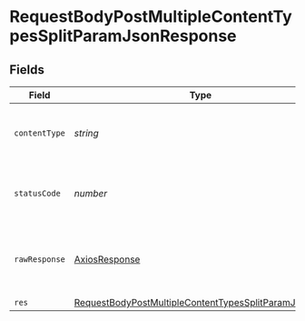 # RequestBodyPostMultipleContentTypesSplitParamJsonResponse


## Fields

| Field                                                                                                                                   | Type                                                                                                                                    | Required                                                                                                                                | Description                                                                                                                             |
| --------------------------------------------------------------------------------------------------------------------------------------- | --------------------------------------------------------------------------------------------------------------------------------------- | --------------------------------------------------------------------------------------------------------------------------------------- | --------------------------------------------------------------------------------------------------------------------------------------- |
| `contentType`                                                                                                                           | *string*                                                                                                                                | :heavy_check_mark:                                                                                                                      | HTTP response content type for this operation                                                                                           |
| `statusCode`                                                                                                                            | *number*                                                                                                                                | :heavy_check_mark:                                                                                                                      | HTTP response status code for this operation                                                                                            |
| `rawResponse`                                                                                                                           | [AxiosResponse](https://axios-http.com/docs/res_schema)                                                                                 | :heavy_minus_sign:                                                                                                                      | Raw HTTP response; suitable for custom response parsing                                                                                 |
| `res`                                                                                                                                   | [RequestBodyPostMultipleContentTypesSplitParamJsonRes](../../models/operations/requestbodypostmultiplecontenttypessplitparamjsonres.md) | :heavy_minus_sign:                                                                                                                      | OK                                                                                                                                      |
